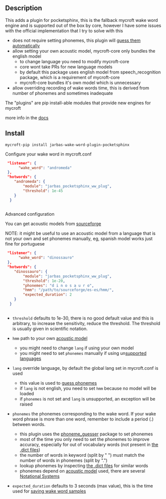 ## Description
This adds a plugin for pocketsphinx, this is the fallback mycroft wake word 
engine and is supported out of the box by core, however I have some issues 
with the official implementation that I try to solve with this

- does not require setting phonemes, this plugin will [guess them automatically](https://github.com/OpenJarbas/phoneme_guesser)
- allow setting your own acoustic model, mycroft-core only bundles the english model
  - to change language you need to modify mycroft-core
  - core wont take PRs for new language models
  - by default this package uses english model from speech_recognition package, which is a requirement of mycroft-core 
  - mycroft-core bundles it's own model which is unnecessary
- allow overriding recording of wake words time, this is derived from number of phonemes and sometimes inadequate
  
The "plugins" are pip install-able modules that provide new engines for mycroft

more info in the [docs](https://mycroft-ai.gitbook.io/docs/mycroft-technologies/mycroft-core/plugins)

## Install

`mycroft-pip install jarbas-wake-word-plugin-pocketsphinx`

Configure your wake word in mycroft.conf

```json
 "listener": {
      "wake_word": "andromeda"
 },
 "hotwords": {
    "andromeda": {
        "module": "jarbas_pocketsphinx_ww_plug",
        "threshold": 1e-45
    }
  }
 
```

Advanced configuration

You can get acoustic models from [sourceforge](https://sourceforge.net/projects/cmusphinx/files/Acoustic%20and%20Language%20Models/)

NOTE: it might be useful to use an acoustic model from a language that is
not your own and set phonemes manually, eg, spanish model works just fine
for portuguese

```json
 "listener": {
      "wake_word": "dinossauro"
 },
 "hotwords": {
    "dinossauro": {
        "module": "jarbas_pocketsphinx_ww_plug",
        "threshold": 1e-20,
        "phonemes": "d i n o s a u r o",
        "hmm": "/path/to/sourceforge/es-es/hmm/",
        "expected_duration": 2
    }
  }
 
```

- `threshold` defaults to 1e-30, there is no good default value and this is
  arbitrary, to increase the sensitivity, reduce the threshold. The
  threshold is usually given in scientific notation.
- `hmm` path to your own [acoustic model](https://sourceforge.net/projects/cmusphinx/files/Acoustic%20and%20Language%20Models/)
  - you might need to change `lang` if using your own model
  - you might need to set `phonemes` manually if using un[supported languages](https://github.com/OpenJarbas/phoneme_guesser/tree/master/phoneme_guesser/res)
- `lang` override language, by default the global lang set in mycroft.conf is used
  - this value is used to [guess phonemes](https://github.com/OpenJarbas/phoneme_guesser)
  - if `lang` is not english, you need to set `hmm` because no model will be loaded
  - if `phonemes` is not set and `lang` is unsupported, an exception will be raised
- `phonemes` the phonemes corresponding to the wake word. If your wake word 
  phrase is more than one word, remember to include a period (.) between 
  words. 
  - this plugin uses the [phoneme_guesser](https://github.com/OpenJarbas/phoneme_guesser) package to set phonemes
  - most of the time you only need to set the phonemes to improve accuracy, especially for out of vocabulary words (not present in [the .dict files](https://github.com/OpenJarbas/phoneme_guesser/tree/master/phoneme_guesser/res))
  - the number of words in keyword (split by " ") must match the number of words in phonemes (split by ".")
  - lookup phonemes by inspecting [the .dict files](https://github.com/OpenJarbas/phoneme_guesser/tree/master/phoneme_guesser/res) for similar words
  - phonemes depend on [acoustic model](https://sourceforge.net/projects/cmusphinx/files/Acoustic%20and%20Language%20Models/) used, there are several [Notational Systems](https://en.wikipedia.org/wiki/Phonetic_transcription#Notational_systems)

- `expected_duration` defaults to 3 seconds (max value), this is the time 
  used for [saving wake word samples](https://github.com/MycroftAI/mycroft-core/blob/4c84f66e15a361d9f3d650def1ba97fa80506456/mycroft/configuration/mycroft.conf#L160)